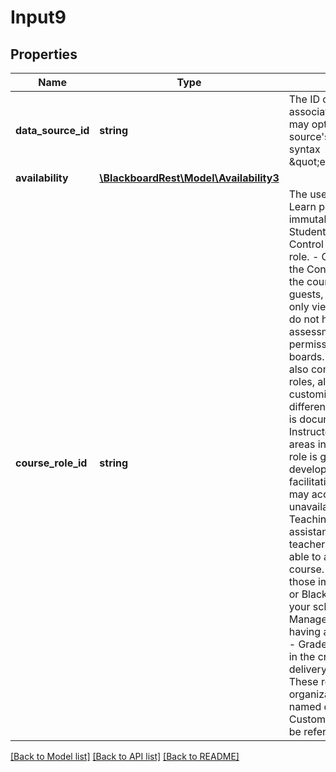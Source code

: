 # Input9

## Properties
Name | Type | Description | Notes
------------ | ------------- | ------------- | -------------
**data_source_id** | **string** | The ID of the data source associated with this course.  This may optionally be the data source&#39;s externalId using the syntax \&quot;externalId:math101\&quot;. | [optional] 
**availability** | [**\BlackboardRest\Model\Availability3**](Availability3.md) |  | [optional] 
**course_role_id** | **string** | The user&#39;s role in the course.  Learn provides the following immutable course roles:  - Student: Has no access to the Control Panel.  This is the default role. - Guest: Has no access to the Control Panel. Areas within the course are made available to guests, but typically they can only view course materials; they do not have access to tests or assessments, and do not have permission to post on discussion boards. Out of the box, Learn also comes with the following roles, although they are customizable and may have different capabilities from what is documented here:  - Instructor: Has access to all areas in the Control Panel. This role is generally given to those developing, teaching, or facilitating the class. Instructors may access a course that is unavailable to students. - TeachingAssistant: The teaching assistant role is that of a co-teacher. Teaching assistants are able to administer all areas of a course. Their only limitations are those imposed by the instructor or Blackboard administrator at your school. - CourseBuilder: Manages the course without having access to student grades. - Grader: Assists the instructor in the creation, management, delivery, and grading of items. These roles are also valid for an organization, although they are named differently in the UI.  Custom course roles may also be referenced by their IDs. | [optional] 

[[Back to Model list]](../README.md#documentation-for-models) [[Back to API list]](../README.md#documentation-for-api-endpoints) [[Back to README]](../README.md)


